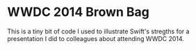 WWDC 2014 Brown Bag
===================

This is a tiny bit of code I used to illustrate Swift's stregths for a presentation I did to colleagues about attending WWDC 2014.